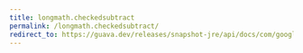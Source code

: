 ```yaml
---
title: longmath.checkedsubtract
permalink: /longmath.checkedsubtract/
redirect_to: https://guava.dev/releases/snapshot-jre/api/docs/com/google/common/math/LongMath.html#checkedSubtract-long-long-
---
```

